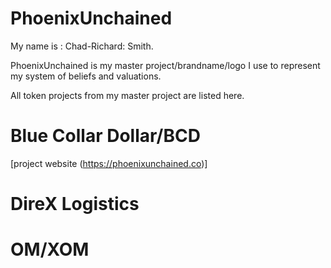 # PhoenixUnchained
My name is : Chad-Richard: Smith.

PhoenixUnchained is my master project/brandname/logo I use to represent my system of beliefs and valuations.

All token projects from my master project are listed here.
# Blue Collar Dollar/BCD
[project website (https://phoenixunchained.co)]


# DireX Logistics
# OM/XOM
